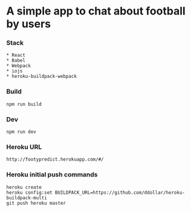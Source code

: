 # A simple app to chat about football by users

### Stack
```
* React
* Babel
* Webpack
* iojs
* heroku-buildpack-webpack
```

### Build
```
npm run build
```

### Dev
```
npm run dev
```

### Heroku URL
```
http://footypredict.herokuapp.com/#/
```

### Heroku initial push commands
```
heroku create
heroku config:set BUILDPACK_URL=https://github.com/ddollar/heroku-buildpack-multi
git push heroku master
```
